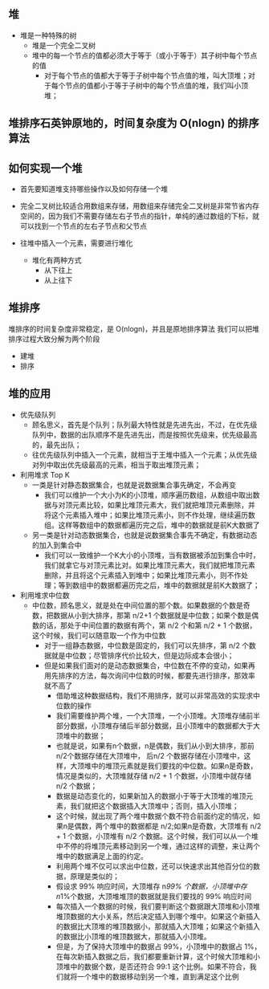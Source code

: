 ## 堆
- 堆是一种特殊的树
  - 堆是一个完全二叉树
  - 堆中的每一个节点的值都必须大于等于（或小于等于）其子树中每个节点的值
    - 对于每个节点的值都大于等于子树中每个节点值的堆，叫大顶堆；对于每个节点的值都小于等于子树中的每个节点值的堆，我们叫小顶堆；
## 堆排序石英钟原地的，时间复杂度为 O(nlogn) 的排序算法

## 如何实现一个堆
- 首先要知道堆支持哪些操作以及如何存储一个堆
- 完全二叉树比较适合用数组来存储，用数组来存储完全二叉树是非常节省内存空间的，因为我们不需要存储左右子节点的指针，单纯的通过数组的下标，就可以找到一个节点的左右子节点和父节点

- 往堆中插入一个元素，需要进行堆化
  - 堆化有两种方式
    - 从下往上
    - 从上往下

## 堆排序
堆排序的时间复杂度非常稳定，是 O(nlogn)，并且是原地排序算法
我们可以把堆排序过程大致分解为两个阶段
- 建堆
- 排序

## 堆的应用
- 优先级队列
  - 顾名思义，首先是个队列；队列最大特性就是先进先出，不过，在优先级队列中，数据的出队顺序不是先进先出，而是按照优先级来，优先级最高的，最先出队；
  - 往优先级队列中插入一个元素，就相当于王堆中插入一个元素；从优先级对列中取出优先级最高的元素，相当于取出堆顶元素；
- 利用堆求 Top K
  - 一类是针对静态数据集合，也就是说数据集合事先确定，不会再变
    - 我们可以维护一个大小为K的小顶堆，顺序遍历数组，从数组中取出数据与对顶元素比较，如果比堆顶元素大，我们就把堆顶元素删除，并将这个元素插入堆中；如果比堆顶元素小，则不作处理，继续遍历数组。这样等数组中的数据都遍历完之后，堆中的数据就是前K大数据了
  - 另一类是针对动态数据集合，也就是说数据集合事先不确定，有数据动态的加入到集合中
    - 我们可以一致维护一个K大小的小顶堆，当有数据被添加到集合中时，我们就拿它与对顶元素比对。如果比堆顶元素大，我们就把堆顶元素删除，并且将这个元素插入到堆中；如果比堆顶元素小，则不作处理；等到数组中的数据都遍历完之后，堆中的数据就是前K大数据了；
- 利用堆求中位数
  - 中位数，顾名思义，就是处在中间位置的那个数。如果数据的个数是奇数，把数据从小到大排序，那第 n/2+1 个数据就是中位数；如果个数是偶数的话，那处于中间位置的数据有两个，第 n/2 个和第 n/2 + 1 个数据，这个时候，我们可以随意取一个作为中位数
    - 对于一组静态数据，中位数是固定的，我们可以先排序，第 n/2 个数据就是中位数；尽管排序代价比较大，但是边际成本会很小；
    - 但是如果我们面对的是动态数据集合，中位数在不停的变动，如果再用先排序的方法，每次询问中位数的时候，都要先进行排序，那效率就不高了
      - 借助堆这种数据结构，我们不用排序，就可以非常高效的实现求中位数的操作
      - 我们需要维护两个堆，一个大顶堆，一个小顶堆。大顶堆存储前半部分数据，小顶堆存储后半部分数据，且小顶堆中的数据都大于大顶堆中的数据；
      - 也就是说，如果有n个数据，n是偶数，我们从小到大排序，那前 n/2个数据存储在大顶堆中， 后n/2 个数据存储在小顶堆中，这样，大顶堆中的堆顶元素就是我们要找的中位数。如果n是奇数，情况是类似的，大顶堆就存储 n/2 + 1 个数据，小顶堆中就存储 n/2 个数据；
      - 数据是动态变化的，如果新加入的数据小于等于大顶堆的堆顶元素，我们就把这个数据插入大顶堆中；否则，插入小顶堆；
      - 这个时候，就出现了两个堆中数据个数不符合前面约定的情况，如果n是偶数，两个堆中的数据都是 n/2;如果n是奇数，大顶堆有 n/2 + 1 个数据，小顶堆有 n/2 个数据。这个时候，我们可以从一个堆中不停的将堆顶元素移动到另一个堆，通过这样的调整，来让两个堆中的数据满足上面的约定。
      - 利用两个堆不仅可以求出中位数，还可以快速求出其他百分位的数据，原理是类似的；
      - 假设求 99% 响应时间，大顶堆存 n*99% 个数据，小顶堆中存 n*1%个数据，大顶堆堆顶的数据就是我们要找的 99% 响应时间
      - 每次插入一个数据的时候，我们要判断这个数据跟大顶堆和小顶堆堆顶数据的大小关系，然后决定插入到哪个堆中。如果这个新插入的数据比大顶堆的堆顶数据小，那就插入大顶堆；如果这个新插入的数据比小顶堆的堆顶数据大，那就插入小顶堆。
      - 但是，为了保持大顶堆中的数据占 99%，小顶堆中的数据占 1%，在每次新插入数据之后，我们都要重新计算，这个时候大顶堆和小顶堆中的数据个数，是否还符合 99:1 这个比例。如果不符合，我们就将一个堆中的数据移动到另一个堆，直到满足这个比例